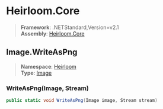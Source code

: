 # Heirloom.Core

> **Framework**: .NETStandard,Version=v2.1  
> **Assembly**: [Heirloom.Core][0]  

## Image.WriteAsPng

> **Namespace**: [Heirloom][0]  
> **Type**: [Image][1]  

### WriteAsPng(Image, Stream)

```cs
public static void WriteAsPng(Image image, Stream stream)
```

[0]: ../Heirloom.Core.md
[1]: Heirloom.Image.md
